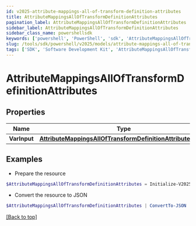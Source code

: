 ```yaml
---
id: v2025-attribute-mappings-all-of-transform-definition-attributes
title: AttributeMappingsAllOfTransformDefinitionAttributes
pagination_label: AttributeMappingsAllOfTransformDefinitionAttributes
sidebar_label: AttributeMappingsAllOfTransformDefinitionAttributes
sidebar_class_name: powershellsdk
keywords: ['powershell', 'PowerShell', 'sdk', 'AttributeMappingsAllOfTransformDefinitionAttributes', 'V2025AttributeMappingsAllOfTransformDefinitionAttributes'] 
slug: /tools/sdk/powershell/v2025/models/attribute-mappings-all-of-transform-definition-attributes
tags: ['SDK', 'Software Development Kit', 'AttributeMappingsAllOfTransformDefinitionAttributes', 'V2025AttributeMappingsAllOfTransformDefinitionAttributes']
---
```



# AttributeMappingsAllOfTransformDefinitionAttributes

## Properties

Name | Type | Description | Notes
------------ | ------------- | ------------- | -------------
**VarInput** | [**AttributeMappingsAllOfTransformDefinitionAttributesInput**](attribute-mappings-all-of-transform-definition-attributes-input) |  | [optional] 

## Examples

- Prepare the resource
```powershell
$AttributeMappingsAllOfTransformDefinitionAttributes = Initialize-V2025AttributeMappingsAllOfTransformDefinitionAttributes  -VarInput null
```

- Convert the resource to JSON
```powershell
$AttributeMappingsAllOfTransformDefinitionAttributes | ConvertTo-JSON
```


[[Back to top]](#) 

